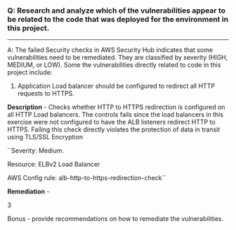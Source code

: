 ### Q: Research and analyze which of the vulnerabilities appear to be related to the code that was deployed for the environment in this project.
___

A: The failed Security checks in AWS Security Hub indicates that some vulnerabilities need to be remediated. They are classified by severity (HIGH, MEDIUM, or LOW). 
Some the vulnerabilities directly related to code in this project include: 

1. Application Load balancer should be configured to redirect all HTTP requests to HTTPS. 


**Description** - Checks whether HTTP to HTTPS redirection is configured on all HTTP Load balancers. The controls fails since the load balancers in this exercise were not configured to have the ALB listeners redirect HTTP to HTTPS. Failing this check directly violates the protection of data in transit using TLS/SSL Encryption

``Severity: Medium.

Resource: ELBv2 Load Balancer


AWS Config rule: alb-http-to-https-redirection-check``

 
 **Remediation** -
 
3

Bonus - provide recommendations on how to remediate the vulnerabilities.
